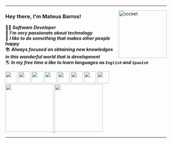 ***
<div>
  <img align="right" width="150" height="150" alt="rocket" src="https://i.pinimg.com/originals/e6/2a/fd/e62afd154b9ec394b7d282c7ef8e688c.gif" />
</div> 

### Hey there, I'm Mateus Barros!

👨‍💻 ***Software Developer*** <br>
💜 ***I'm very passionate about technology*** <br>
🤩 ***I like to do something that makes other people happy*** </br>
📚 ***Always focused on obtaining new knowledges in this wonderful world that is development*** <br>
🌎 ***In my free time a like to learn languages as ***_`English`_*** and ***_`Spanish`_****** </br>

<div style="display: inline-block">
  <div style="display: inline-block">
    <code><img src="https://cdn.jsdelivr.net/gh/devicons/devicon/icons/html5/html5-original.svg" width="37"/></code>
    <code><img src="https://cdn.jsdelivr.net/gh/devicons/devicon/icons/css3/css3-original.svg" width="37"/></code>
    <code><img src="https://cdn.jsdelivr.net/gh/devicons/devicon/icons/javascript/javascript-original.svg" width="37"/></code>
    <code><img src="https://cdn.jsdelivr.net/gh/devicons/devicon/icons/typescript/typescript-original.svg" width="37"/></code>
    <code><img src="https://cdn.jsdelivr.net/gh/devicons/devicon/icons/nodejs/nodejs-original.svg" width="37"/></code>
    <code><img src="https://cdn.jsdelivr.net/gh/devicons/devicon/icons/c/c-original.svg" width="37"/></code>
    <code><img src="https://cdn.jsdelivr.net/gh/devicons/devicon/icons/cplusplus/cplusplus-original.svg" width="37"/></code>
    <code><img src="https://cdn.jsdelivr.net/gh/devicons/devicon/icons/git/git-original.svg" width="37" width="37"/></code>
  </div> </br>
  
  <div style="display: inline-block">
    <a href="https://github.com/mateus20barros">
    <img height="150em" src="https://github-readme-stats.vercel.app/api?username=mateus20barros&show_icons=true&theme=merko&include_all_commits=true&count_private=true"/>
    <img height="150em" src="https://github-readme-stats.vercel.app/api/top-langs/?username=mateus20barros&layout=compact&langs_count=7&theme=merko"/>
  </div>
</div>
  
***
